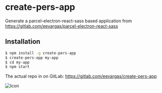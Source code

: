 # create-pers-app

Generate a parcel-electron-react-sass based application from https://gitlab.com/eevargas/parcel-electron-react-sass

## Installation

```bash
$ npm install -g create-pers-app
$ create-pers-app my-app
$ cd my-app
$ npm start
```
The actual repo in on GitLab:
https://gitlab.com/eevargas/create-pers-app

![Icon](https://doc-0c-40-docs.googleusercontent.com/docs/securesc/c6b9e4s28a0o9ioruops2bo3o31tlmsv/a73cdnmkb6r85g0bnfcr2etmle86qaba/1555279200000/12193534435404282597/12193534435404282597/1vzzCjFWHydIVb1Iipjh-qVC_rlLdwjlA?e=download&nonce=upmoj3o2nb9eu&user=12193534435404282597&hash=sg3ig6ptnr18ikjp1e43tk9ntafn62h3)
